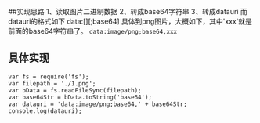 ##实现思路
1、读取图片二进制数据
2、转成base64字符串
3、转成datauri
而datauri的格式如下
data:[][;base64]
具体到png图片，大概如下，其中'xxx'就是前面的base64字符串了。
`data:image/png;base64,xxx`

## 具体实现
```
var fs = require('fs');
var filepath = './1.png';
var bData = fs.readFileSync(filepath);
var base64Str = bData.toString('base64');
var datauri = 'data:image/png;base64,' + base64Str;
console.log(datauri);
```